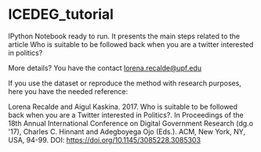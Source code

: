 # ICEDEG_tutorial
IPython Notebook ready to run. It presents the main steps related to the article Who is suitable to be followed back when you are a twitter interested in politics?

More details? You have the contact lorena.recalde@upf.edu

If you use the dataset or reproduce the method with research purposes, here you have the needed reference:

Lorena Recalde and Aigul Kaskina. 2017. Who is suitable to be followed back when you are a Twitter interested in Politics?. In Proceedings of the 18th Annual International Conference on Digital Government Research (dg.o '17), Charles C. Hinnant and Adegboyega Ojo (Eds.). ACM, New York, NY, USA, 94-99. DOI: https://doi.org/10.1145/3085228.3085303
